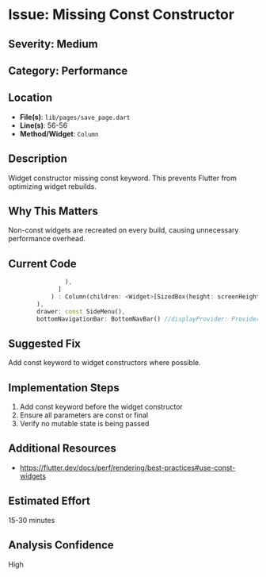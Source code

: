 # Issue: Missing Const Constructor

## Severity: Medium

## Category: Performance

## Location
- **File(s)**: `lib/pages/save_page.dart`
- **Line(s)**: 56-56
- **Method/Widget**: `Column`

## Description
Widget constructor missing const keyword. This prevents Flutter from optimizing widget rebuilds.

## Why This Matters
Non-const widgets are recreated on every build, causing unnecessary performance overhead.

## Current Code
```dart
                ),
              ]
            ) : Column(children: <Widget>[SizedBox(height: screenHeight/2.5), const Text("No Device Selected!", style: TextStyle(color: Colors.red, fontSize: 24, fontWeight: FontWeight.bold))])),
        ),
        drawer: const SideMenu(),
        bottomNavigationBar: BottomNavBar() //displayProvider: Provider.of<DisplayDataModel>, dataProvider: Provider.of<SystemDataModel>),
```

## Suggested Fix
Add const keyword to widget constructors where possible.

## Implementation Steps
1. Add const keyword before the widget constructor
2. Ensure all parameters are const or final
3. Verify no mutable state is being passed

## Additional Resources
- https://flutter.dev/docs/perf/rendering/best-practices#use-const-widgets

## Estimated Effort
15-30 minutes

## Analysis Confidence
High
